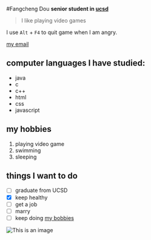 #Fangcheng Dou
**senior student in [ucsd](https://ucsd.edu/)**
>I like playing video games

I use `Alt` + `F4` to quit game when I am angry.

[my email](email.md)

## computer languages I have studied:
- java
- c
- c++
- html
- css
- javascript
## my hobbies
1. playing video game
2. swimming
3. sleeping
## things I want to do
- [ ] graduate from UCSD
- [X] keep healthy
- [ ] get a job
- [ ] marry
- [ ] keep doing [my bobbies](my-hobbies)
  
![This is an image](https://myoctocat.com/assets/images/base-octocat.svg)